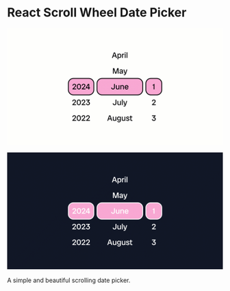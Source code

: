 # React Scroll Wheel Date Picker

![Light Mode](https://github.com/mazzjailer/react-scroll-datepicker/blob/main/example/gifs/LightMode.gif)

![Dark Mode](https://github.com/mazzjailer/react-scroll-datepicker/blob/main/example/gifs/DarkMode.gif)

A simple and beautiful scrolling date picker.
